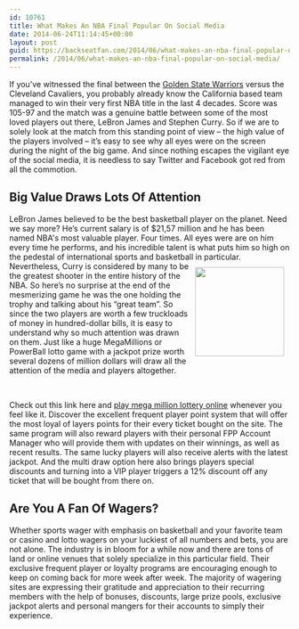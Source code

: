 ```yaml
---
id: 10761
title: What Makes An NBA Final Popular On Social Media
date: 2014-06-24T11:14:45+00:00
layout: post
guid: https://backseatfan.com/2014/06/what-makes-an-nba-final-popular-on-social-media/
permalink: /2014/06/what-makes-an-nba-final-popular-on-social-media/
---
```


<div class="entry">
  <p>
    If you&rsquo;ve witnessed the final between the <a href="https://en.wikipedia.org/wiki/Golden_State_Warriors">Golden State Warriors</a> versus the Cleveland Cavaliers, you probably already know the California based team managed to win their very first NBA title in the last 4 decades. Score was 105-97 and the match was a genuine battle between some of the most loved players out there, LeBron James and Stephen Curry. So if we are to solely look at the match from this standing point of view &ndash; the high value of the players involved &ndash; it&rsquo;s easy to see why all eyes were on the screen during the night of the big game. And since nothing escapes the vigilant eye of the social media, it is needless to say Twitter and Facebook got red from all the commotion.
  </p>

  <h2>
    Big Value Draws Lots Of Attention
  </h2>

  <p>
    LeBron James believed to be the best basketball player on the planet. Need we say more? He&rsquo;s current salary is of $21,57 million and he has been named NBA's most valuable player. Four times. All eyes were are on him every time he performs, and his incredible talent is what puts him so high on the pedestal of international sports and basketball in particular. Nevertheless, Curry is considered by <img alt="" src="https://fbcdn-profile-a.akamaihd.net/hprofile-ak-prn2/v/t1.0-1/c14.14.171.171/s160x160/1014378_438439572921710_1497324509_n.png?oh=b36738e5a533a37e87ef34f8453972aa&oe=562D6E64&__gda__=1446216063_674161c9dccdea1bf3825e55b20c9d41" style="float:right;height:160px;margin:10px;width:160px" />many to be the greatest shooter in the entire history of the NBA. So here&rsquo;s no surprise at the end of the mesmerizing game he was the one holding the trophy and talking about his &ldquo;great team&rdquo;. So since the two players are worth a few truckloads of money in hundred-dollar bills, it is easy to understand why so much attention was drawn on them. Just like a huge MegaMillions or PowerBall lotto game with a jackpot prize worth several dozens of million dollars will draw all the attention of the media and players altogether.
  </p>

  <p>
    &nbsp;
  </p>

  <p>
    Check out this link here and <a href="https://www.lotterymaster.com/megamillions-lottery">play mega million lottery online</a> whenever you feel like it. Discover the excellent frequent player point system that will offer the most loyal of layers points for their every ticket bought on the site. The same program will also reward players with their personal FPP Account Manager who will provide them with updates on their winnings, as well as recent results. The same lucky players will also receive alerts with the latest jackpot. And the multi draw option here also brings players special discounts and turning into a VIP player triggers a 12% discount off any ticket that will be bought from there on. &nbsp;
  </p>

  <h2>
    Are You A Fan Of Wagers?
  </h2>

  <p>
    Whether sports wager with emphasis on basketball and your favorite team or casino and lotto wagers on your luckiest of all numbers and bets, you are not alone. The industry is in bloom for a while now and there are tons of land or online venues that solely specialize in this particular field. Their exclusive frequent player or loyalty programs are encouraging enough to keep on coming back for more week after week. The majority of wagering sites are expressing their gratitude and appreciation to their recurring members with the help of bonuses, discounts, large prize pools, exclusive jackpot alerts and personal mangers for their accounts to simply their experience.<br /> &nbsp;
  </p>
</div>

